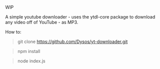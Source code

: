 WIP

A simple youtube downloader - uses the ytdl-core package to download any video off of YouTube - as MP3.

How to:

> git clone https://github.com/Dysos/yt-downloader.git

> npm install

> node index.js
